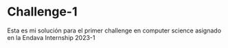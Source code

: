 # Challenge-1
Esta es mi solución para el primer challenge en computer science asignado en la Endava Internship 2023-1
